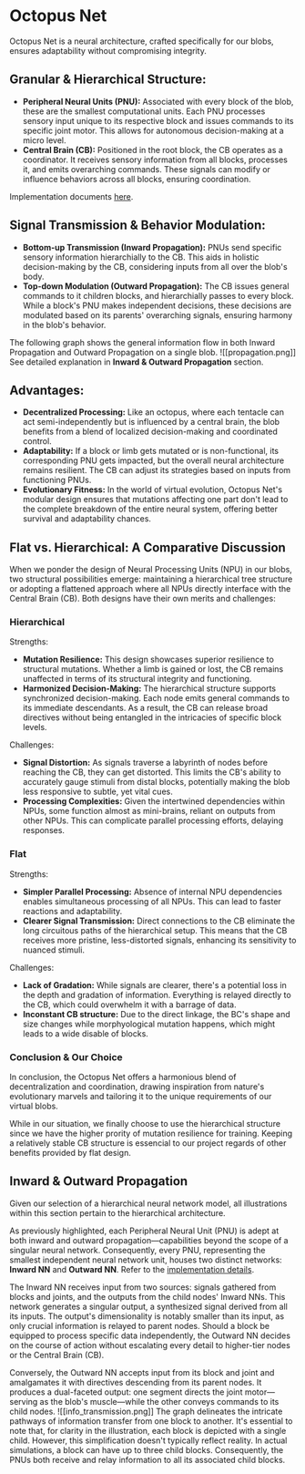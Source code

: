 # Octopus Net

Octopus Net is a neural architecture, crafted specifically for our blobs, ensures adaptability without compromising integrity. 
## Granular & Hierarchical Structure:

-  **Peripheral Neural Units (PNU):** Associated with every block of the blob, these are the smallest computational units. Each PNU processes sensory input unique to its respective block and issues commands to its specific joint motor. This allows for autonomous decision-making at a micro level.
-  **Central Brain (CB):** Positioned in the root block, the CB operates as a coordinator. It receives sensory information from all blocks, processes it, and emits overarching commands. These signals can modify or influence behaviors across all blocks, ensuring coordination.

Implementation documents [here](https://evosim.kaiyuanlou.com/evosim/brain/neuron/index.html).

## Signal Transmission & Behavior Modulation:

- **Bottom-up Transmission (Inward Propagation):** PNUs send specific sensory information hierarchially to the CB. This aids in holistic decision-making by the CB, considering inputs from all over the blob's body.
- **Top-down Modulation (Outward Propagation):** The CB issues general commands to it children blocks, and hierarchially passes to every block. While a block's PNU makes independent decisions, these decisions are modulated based on its parents' overarching signals, ensuring harmony in the blob's behavior.

The following graph shows the general information flow in both Inward Propagation and Outward Propagation on a single blob.
![[propagation.png]]
See detailed explanation in **Inward & Outward Propagation** section.

## Advantages:

- **Decentralized Processing:** Like an octopus, where each tentacle can act semi-independently but is influenced by a central brain, the blob benefits from a blend of localized decision-making and coordinated control.
- **Adaptability:** If a block or limb gets mutated or is non-functional, its corresponding PNU gets impacted, but the overall neural architecture remains resilient. The CB can adjust its strategies based on inputs from functioning PNUs.
- **Evolutionary Fitness:** In the world of virtual evolution, Octopus Net's modular design ensures that mutations affecting one part don't lead to the complete breakdown of the entire neural system, offering better survival and adaptability chances.

## Flat vs. Hierarchical: A Comparative Discussion

When we ponder the design of Neural Processing Units (NPU) in our blobs, two structural possibilities emerge: maintaining a hierarchical tree structure or adopting a flattened approach where all NPUs directly interface with the Central Brain (CB). Both designs have their own merits and challenges:

### Hierarchical

Strengths:

- **Mutation Resilience:** This design showcases superior resilience to structural mutations. Whether a limb is gained or lost, the CB remains unaffected in terms of its structural integrity and functioning.
- **Harmonized Decision-Making:** The hierarchical structure supports synchronized decision-making. Each node emits general commands to its immediate descendants. As a result, the CB can release broad directives without being entangled in the intricacies of specific block levels.

Challenges:

- **Signal Distortion:** As signals traverse a labyrinth of nodes before reaching the CB, they can get distorted. This limits the CB's ability to accurately gauge stimuli from distal blocks, potentially making the blob less responsive to subtle, yet vital cues.
- **Processing Complexities:** Given the intertwined dependencies within NPUs, some function almost as mini-brains, reliant on outputs from other NPUs. This can complicate parallel processing efforts, delaying responses.

### Flat

Strengths:

- **Simpler Parallel Processing:** Absence of internal NPU dependencies enables simultaneous processing of all NPUs. This can lead to faster reactions and adaptability.
- **Clearer Signal Transmission:** Direct connections to the CB eliminate the long circuitous paths of the hierarchical setup. This means that the CB receives more pristine, less-distorted signals, enhancing its sensitivity to nuanced stimuli.

Challenges:

- **Lack of Gradation:** While signals are clearer, there's a potential loss in the depth and gradation of information. Everything is relayed directly to the CB, which could overwhelm it with a barrage of data.
- **Inconstant CB structure:** Due to the direct linkage, the BC's shape and size changes while morphyological mutation happens, which might leads to a wide disable of blocks.

### Conclusion & Our Choice

In conclusion, the Octopus Net offers a harmonious blend of decentralization and coordination, drawing inspiration from nature's evolutionary marvels and tailoring it to the unique requirements of our virtual blobs.

While in our situation, we finally choose to use the hierarchical structure since we have the higher prority of mutation resilience for training. Keeping a relatively stable CB structure is essencial to our project regards of other benefits provided by flat design.

## Inward & Outward Propagation

Given our selection of a hierarchical neural network model, all illustrations within this section pertain to the hierarchical architecture.

As previously highlighted, each Peripheral Neural Unit (PNU) is adept at both inward and outward propagation—capabilities beyond the scope of a singular neural network. Consequently, every PNU, representing the smallest independent neural network unit, houses two distinct networks: **Inward NN** and **Outward NN**. Refer to the [implementation details](https://evosim.kaiyuanlou.com/evosim/brain/neuron/struct.BlockNN.html).

The Inward NN receives input from two sources: signals gathered from blocks and joints, and the outputs from the child nodes' Inward NNs. This network generates a singular output, a synthesized signal derived from all its inputs. The output's dimensionality is notably smaller than its input, as only crucial information is relayed to parent nodes. Should a block be equipped to process specific data independently, the Outward NN decides on the course of action without escalating every detail to higher-tier nodes or the Central Brain (CB).

Conversely, the Outward NN accepts input from its block and joint and amalgamates it with directives descending from its parent nodes. It produces a dual-faceted output: one segment directs the joint motor—serving as the blob's muscle—while the other conveys commands to its child nodes.
![[info_transmission.png]]
The graph delineates the intricate pathways of information transfer from one block to another. It's essential to note that, for clarity in the illustration, each block is depicted with a single child. However, this simplification doesn't typically reflect reality. In actual simulations, a block can have up to three child blocks. Consequently, the PNUs both receive and relay information to all its associated child blocks.